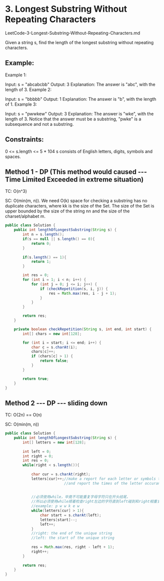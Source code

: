 # 3. Longest Substring Without Repeating Characters
LeetCode-3-Longest-Substring-Without-Repeating-Characters.md

Given a string s, find the length of the longest substring without repeating characters.

## Example:

Example 1:

Input: s = "abcabcbb"
Output: 3
Explanation: The answer is "abc", with the length of 3.
Example 2:

Input: s = "bbbbb"
Output: 1
Explanation: The answer is "b", with the length of 1.
Example 3:

Input: s = "pwwkew"
Output: 3
Explanation: The answer is "wke", with the length of 3.
Notice that the answer must be a substring, "pwke" is a subsequence and not a substring.
 

## Constraints:

0 <= s.length <= 5 * 104
s consists of English letters, digits, symbols and spaces.

## Method 1 - DP (This method would caused --- Time Limited Exceeded in extreme situation)

TC: O(n^3)

SC: O(min(m, n)). We need O(k) space for checking a substring has no duplicate characters, where kk is the size of the Set. The size of the Set is upper bounded by the size of the string nn and the size of the charset/alphabet m.

```java
public class Solution {
    public int lengthOfLongestSubstring(String s) {
        int n = s.length();
        if(s == null || s.length() == 0){
            return 0;
        }
        
        if(s.length() == 1){
            return 1;
        }

        int res = 0;
        for (int i = 1; i < n; i++) {
            for (int j = 0; j <= i; j++) {
                if (checkRepetition(s, i, j)) {
                    res = Math.max(res, i - j + 1);
                }
            }
        }

        return res;
    }

    private boolean checkRepetition(String s, int end, int start) {
        int[] chars = new int[128];

        for (int i = start; i <= end; i++) {
            char c = s.charAt(i);
            chars[c]++;
            if (chars[c] > 1) {
                return false;
            }
        }

        return true;
    }
}

```

## Method 2 --- DP --- sliding down

TC: O(2n) == O(n)

SC: O(min(m, n))

```java
public class Solution {
    public int lengthOfLongestSubstring(String s) {
        int[] letters = new int[128];
        
        int left = 0;
        int right = 0;
        int res = 0;
        while(right < s.length()){
            
            char cur = s.charAt(right);
            letters[cur]++;//make a report for each letter or symbols to avoid the repetition
                           //and report the times of the letter occurance
            
            
            //必须使用while，毕竟不可能重复字母字符只在开头结尾，
            //所以必须使用while顺着检查right左边的字符直到left碰到和right相重复的字母字符。
            //example: p w w k e w
            while(letters[cur] > 1){
                char start = s.charAt(left);
                letters[start]--;
                left++;
            }
            //right: the end of the unique string
            //left: the start of the unique string
              
            res = Math.max(res, right - left + 1);
            right++;
        }
        
        return res;
    }
}


